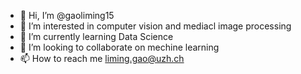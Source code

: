 - 👋 Hi, I’m @gaoliming15
- 👀 I’m interested in computer vision and mediacl image processing
- 🌱 I’m currently learning Data Science
- 💞️ I’m looking to collaborate on mechine learning
- 📫 How to reach me liming.gao@uzh.ch

<!---
gaoliming15/gaoliming15 is a ✨ special ✨ repository because its `README.md` (this file) appears on your GitHub profile.
You can click the Preview link to take a look at your changes.
--->
